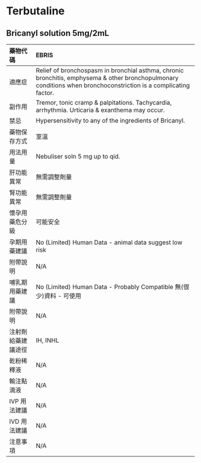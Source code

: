 # Terbutaline

## Bricanyl solution 5mg/2mL

| 藥物代碼           | EBRIS                                                                                                                                                            |
|:-------------------|:-----------------------------------------------------------------------------------------------------------------------------------------------------------------|
| 適應症             | Relief of bronchospasm in bronchial asthma, chronic bronchitis, emphysema & other bronchopulmonary conditions when bronchoconstriction is a complicating factor. |
| 副作用             | Tremor, tonic cramp & palpitations. Tachycardia, arrhythmia. Urticaria & exanthema may occur.                                                                    |
| 禁忌               | Hypersensitivity to any of the ingredients of Bricanyl.                                                                                                          |
| 藥物保存方式       | 室溫                                                                                                                                                             |
| 用法用量           | Nebuliser soln 5 mg up to qid.                                                                                                                                   |
| 肝功能異常         | 無需調整劑量                                                                                                                                                     |
| 腎功能異常         | 無需調整劑量                                                                                                                                                     |
| 懷孕用藥危分級     | 可能安全                                                                                                                                                         |
| 孕期用藥建議       | No (Limited) Human Data - animal data suggest low risk                                                                                                           |
| 附帶說明           | N/A                                                                                                                                                              |
| 哺乳期用藥建議     | No (Limited) Human Data - Probably Compatible 無(很少)資料 - 可使用                                                                                              |
| 附帶說明           | N/A                                                                                                                                                              |
| 注射劑給藥建議途徑 | IH, INHL                                                                                                                                                         |
| 乾粉稀釋液         | N/A                                                                                                                                                              |
| 輸注點滴液         | N/A                                                                                                                                                              |
| IVP 用法建議       | N/A                                                                                                                                                              |
| IVD 用法建議       | N/A                                                                                                                                                              |
| 注意事項           | N/A                                                                                                                                                              |

